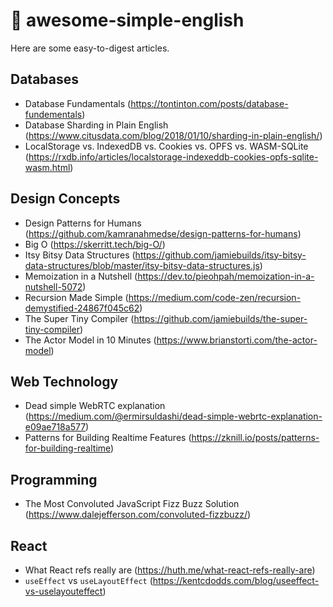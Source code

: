 # 📖 awesome-simple-english

Here are some easy-to-digest articles.

## Databases

* Database Fundamentals (https://tontinton.com/posts/database-fundementals)
* Database Sharding in Plain English (https://www.citusdata.com/blog/2018/01/10/sharding-in-plain-english/)
* LocalStorage vs. IndexedDB vs. Cookies vs. OPFS vs. WASM-SQLite (https://rxdb.info/articles/localstorage-indexeddb-cookies-opfs-sqlite-wasm.html)

## Design Concepts

* Design Patterns for Humans (https://github.com/kamranahmedse/design-patterns-for-humans)
* Big O (https://skerritt.tech/big-O/)
* Itsy Bitsy Data Structures (https://github.com/jamiebuilds/itsy-bitsy-data-structures/blob/master/itsy-bitsy-data-structures.js)
* Memoization in a Nutshell (https://dev.to/pieohpah/memoization-in-a-nutshell-5072)
* Recursion Made Simple (https://medium.com/code-zen/recursion-demystified-24867f045c62)
* The Super Tiny Compiler (https://github.com/jamiebuilds/the-super-tiny-compiler)
* The Actor Model in 10 Minutes (https://www.brianstorti.com/the-actor-model)

## Web Technology

* Dead simple WebRTC explanation (https://medium.com/@ermirsuldashi/dead-simple-webrtc-explanation-e09ae718a577)
* Patterns for Building Realtime Features (https://zknill.io/posts/patterns-for-building-realtime)

## Programming

* The Most Convoluted JavaScript Fizz Buzz Solution (https://www.dalejefferson.com/convoluted-fizzbuzz/)

## React

* What React refs really are (https://huth.me/what-react-refs-really-are)
* `useEffect` vs `useLayoutEffect` (https://kentcdodds.com/blog/useeffect-vs-uselayouteffect)
